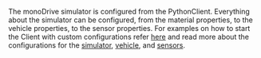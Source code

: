 The monoDrive simulator is configured from the PythonClient. Everything about the simulator can be configured, from the material properties, to the vehicle properties, to the sensor properties. For examples on how to start the Client with custom configurations refer [here](https://github.com/monoDriveIO/Client/examples/test.py) and read more about the configurations for the [simulator](Simulator-Configuration.md), [vehicle](Vehicle-Configuration.md), and [sensors](Base-Sensor.md).